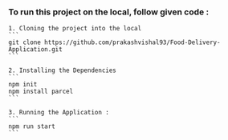 ###  To run this project on the local, follow given code : 

    1. Cloning the project into the local
    ```
    git clone https://github.com/prakashvishal93/Food-Delivery-Application.git
    ```

    2. Installing the Dependencies
    ```
    npm init
    npm install parcel
    ```

    3. Running the Application :
    ```
    npm run start
    ```

